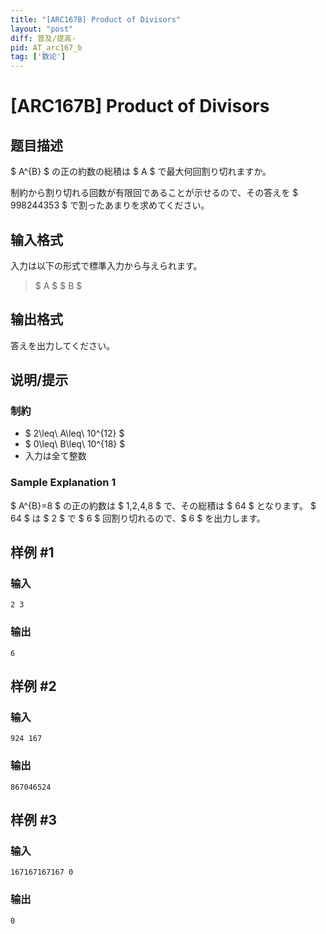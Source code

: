 ```yaml
---
title: "[ARC167B] Product of Divisors"
layout: "post"
diff: 普及/提高-
pid: AT_arc167_b
tag: ['数论']
---
```


# [ARC167B] Product of Divisors

## 题目描述

[problemUrl]: https://atcoder.jp/contests/arc167/tasks/arc167_b

$ A^{B} $ の正の約数の総積は $ A $ で最大何回割り切れますか。

制約から割り切れる回数が有限回であることが示せるので、その答えを $ 998244353 $ で割ったあまりを求めてください。

## 输入格式

入力は以下の形式で標準入力から与えられます。

> $ A $ $ B $

## 输出格式

答えを出力してください。

## 说明/提示

### 制約

- $ 2\leq\ A\leq\ 10^{12} $
- $ 0\leq\ B\leq\ 10^{18} $
- 入力は全て整数
 
### Sample Explanation 1

$ A^{B}=8 $ の正の約数は $ 1,2,4,8 $ で、その総積は $ 64 $ となります。 $ 64 $ は $ 2 $ で $ 6 $ 回割り切れるので、$ 6 $ を出力します。

## 样例 #1

### 输入

```
2 3
```

### 输出

```
6
```

## 样例 #2

### 输入

```
924 167
```

### 输出

```
867046524
```

## 样例 #3

### 输入

```
167167167167 0
```

### 输出

```
0
```

